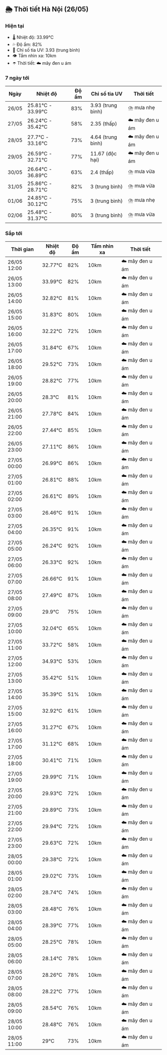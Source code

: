 ## 🌦️ Thời tiết Hà Nội (26/05)

### Hiện tại

- 🌡️ Nhiệt độ: 33.99℃
- 💦 Độ ẩm: 82%
- 🌟 Chỉ số tia UV: 3.93 (trung bình)
- 👁️ Tầm nhìn xa: 10km
- ☂️ Thời tiết: ☁️ mây đen u ám

### 7 ngày tới

| Ngày | Nhiệt độ | Độ ẩm | Chỉ số tia UV | Thời tiết |
| --- | --- | --- | --- | --- |
| 26/05 | 25.81℃ - 33.99℃ | 83% | 3.93 (trung bình) | ⛈️ mưa nhẹ |
| 27/05 | 26.24℃ - 35.42℃ | 58% | 2.35 (thấp) | ☁️ mây đen u ám |
| 28/05 | 27.7℃ - 33.16℃ | 73% | 4.64 (trung bình) | ☁️ mây đen u ám |
| 29/05 | 26.59℃ - 32.71℃ | 77% | 11.67 (độc hại) | ☁️ mây đen u ám |
| 30/05 | 26.64℃ - 36.89℃ | 63% | 2.4 (thấp) | ⛈️ mưa vừa |
| 31/05 | 25.86℃ - 28.71℃ | 82% | 3 (trung bình) | ⛈️ mưa vừa |
| 01/06 | 24.85℃ - 30.12℃ | 75% | 3 (trung bình) | ⛈️ mưa nhẹ |
| 02/06 | 25.48℃ - 31.37℃ | 80% | 3 (trung bình) | ⛈️ mưa vừa |

### Sắp tới

| Thời gian | Nhiệt độ | Độ ẩm | Tầm nhìn xa | Thời tiết |
| --- | --- | --- | --- | --- |
| 26/05 12:00 | 32.77℃ | 82% | 10km | ☁️ mây đen u ám |
| 26/05 13:00 | 33.99℃ | 82% | 10km | ☁️ mây đen u ám |
| 26/05 14:00 | 32.82℃ | 81% | 10km | ☁️ mây đen u ám |
| 26/05 15:00 | 31.83℃ | 80% | 10km | ☁️ mây đen u ám |
| 26/05 16:00 | 32.22℃ | 72% | 10km | ☁️ mây đen u ám |
| 26/05 17:00 | 31.84℃ | 67% | 10km | ☁️ mây đen u ám |
| 26/05 18:00 | 29.52℃ | 73% | 10km | ☁️ mây đen u ám |
| 26/05 19:00 | 28.82℃ | 77% | 10km | ☁️ mây đen u ám |
| 26/05 20:00 | 28.3℃ | 81% | 10km | ☁️ mây đen u ám |
| 26/05 21:00 | 27.78℃ | 84% | 10km | ☁️ mây đen u ám |
| 26/05 22:00 | 27.44℃ | 85% | 10km | ☁️ mây đen u ám |
| 26/05 23:00 | 27.11℃ | 86% | 10km | ☁️ mây đen u ám |
| 27/05 00:00 | 26.99℃ | 86% | 10km | ☁️ mây đen u ám |
| 27/05 01:00 | 26.81℃ | 88% | 10km | ☁️ mây đen u ám |
| 27/05 02:00 | 26.61℃ | 89% | 10km | ☁️ mây đen u ám |
| 27/05 03:00 | 26.46℃ | 91% | 10km | ☁️ mây đen u ám |
| 27/05 04:00 | 26.35℃ | 91% | 10km | ☁️ mây đen u ám |
| 27/05 05:00 | 26.24℃ | 92% | 10km | ☁️ mây đen u ám |
| 27/05 06:00 | 26.33℃ | 92% | 10km | ☁️ mây đen u ám |
| 27/05 07:00 | 26.66℃ | 91% | 10km | ☁️ mây đen u ám |
| 27/05 08:00 | 27.49℃ | 87% | 10km | ☁️ mây đen u ám |
| 27/05 09:00 | 29.9℃ | 75% | 10km | ☁️ mây đen u ám |
| 27/05 10:00 | 32.04℃ | 65% | 10km | ☁️ mây đen u ám |
| 27/05 11:00 | 33.72℃ | 58% | 10km | ☁️ mây đen u ám |
| 27/05 12:00 | 34.93℃ | 53% | 10km | ☁️ mây đen u ám |
| 27/05 13:00 | 35.42℃ | 51% | 10km | ☁️ mây đen u ám |
| 27/05 14:00 | 35.39℃ | 51% | 10km | ☁️ mây đen u ám |
| 27/05 15:00 | 32.92℃ | 61% | 10km | ☁️ mây đen u ám |
| 27/05 16:00 | 31.27℃ | 67% | 10km | ☁️ mây đen u ám |
| 27/05 17:00 | 31.12℃ | 68% | 10km | ☁️ mây đen u ám |
| 27/05 18:00 | 30.41℃ | 71% | 10km | ☁️ mây đen u ám |
| 27/05 19:00 | 29.99℃ | 71% | 10km | ☁️ mây đen u ám |
| 27/05 20:00 | 29.93℃ | 72% | 10km | ☁️ mây đen u ám |
| 27/05 21:00 | 29.89℃ | 73% | 10km | ☁️ mây đen u ám |
| 27/05 22:00 | 29.94℃ | 72% | 10km | ☁️ mây đen u ám |
| 27/05 23:00 | 29.63℃ | 72% | 10km | ☁️ mây đen u ám |
| 28/05 00:00 | 29.38℃ | 72% | 10km | ☁️ mây đen u ám |
| 28/05 01:00 | 29.02℃ | 73% | 10km | ☁️ mây đen u ám |
| 28/05 02:00 | 28.74℃ | 74% | 10km | ☁️ mây đen u ám |
| 28/05 03:00 | 28.48℃ | 76% | 10km | ☁️ mây đen u ám |
| 28/05 04:00 | 28.39℃ | 77% | 10km | ☁️ mây đen u ám |
| 28/05 05:00 | 28.25℃ | 78% | 10km | ☁️ mây đen u ám |
| 28/05 06:00 | 28.14℃ | 78% | 10km | ☁️ mây đen u ám |
| 28/05 07:00 | 28.26℃ | 78% | 10km | ☁️ mây đen u ám |
| 28/05 08:00 | 28.22℃ | 77% | 10km | ☁️ mây đen u ám |
| 28/05 09:00 | 28.54℃ | 76% | 10km | ☁️ mây đen u ám |
| 28/05 10:00 | 28.48℃ | 76% | 10km | ☁️ mây đen u ám |
| 28/05 11:00 | 29℃ | 73% | 10km | ☁️ mây đen u ám |
